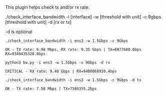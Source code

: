 This plugin helps check tx and/or rx rate.

./check_interface_bandwidth -i [interface] -w [threshold with unit] -c 9gbps [threshold with unit] -d [rx or tx] 

-d is optional

````
./check_interface_bandwidth -i ens3 -w 1.5Gbps -c 9Gbps

OK - TX rate: 6.98 Mbps, RX rate: 9.35 Gbps | TX=6977680.0bps RX=9349435328.0bps

python3 bw.py -i ens3 -w 1.5Gbps -c 9Gbps -d rx

CRITICAL - RX rate: 9.40 Gbps | RX=9400068910.4bps

./check_interface_bandwidth -i ens3 -w 1.5Gbps -c 9Gbps -d tx

OK - TX rate: 7.58 Mbps | TX=7580355.2bps

````
